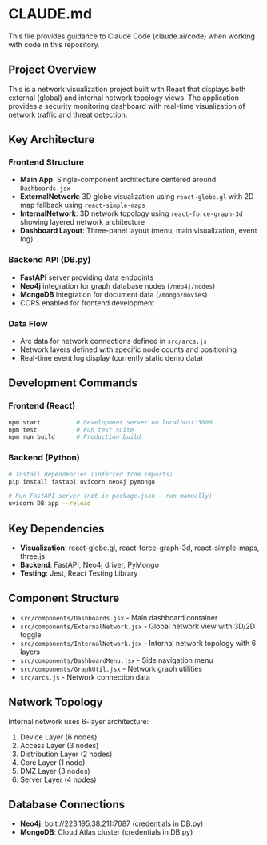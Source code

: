 # CLAUDE.md

This file provides guidance to Claude Code (claude.ai/code) when working with code in this repository.

## Project Overview

This is a network visualization project built with React that displays both external (global) and internal network topology views. The application provides a security monitoring dashboard with real-time visualization of network traffic and threat detection.

## Key Architecture

### Frontend Structure
- **Main App**: Single-component architecture centered around `Dashboards.jsx`
- **ExternalNetwork**: 3D globe visualization using `react-globe.gl` with 2D map fallback using `react-simple-maps`
- **InternalNetwork**: 3D network topology using `react-force-graph-3d` showing layered network architecture
- **Dashboard Layout**: Three-panel layout (menu, main visualization, event log)

### Backend API (DB.py)
- **FastAPI** server providing data endpoints
- **Neo4j** integration for graph database nodes (`/neo4j/nodes`)  
- **MongoDB** integration for document data (`/mongo/movies`)
- CORS enabled for frontend development

### Data Flow
- Arc data for network connections defined in `src/arcs.js`
- Network layers defined with specific node counts and positioning
- Real-time event log display (currently static demo data)

## Development Commands

### Frontend (React)
```bash
npm start          # Development server on localhost:3000
npm test           # Run test suite
npm run build      # Production build
```

### Backend (Python)
```bash
# Install dependencies (inferred from imports)
pip install fastapi uvicorn neo4j pymongo

# Run FastAPI server (not in package.json - run manually)
uvicorn DB:app --reload
```

## Key Dependencies
- **Visualization**: react-globe.gl, react-force-graph-3d, react-simple-maps, three.js
- **Backend**: FastAPI, Neo4j driver, PyMongo
- **Testing**: Jest, React Testing Library

## Component Structure
- `src/components/Dashboards.jsx` - Main dashboard container
- `src/components/ExternalNetwork.jsx` - Global network view with 3D/2D toggle
- `src/components/InternalNetwork.jsx` - Internal network topology with 6 layers
- `src/components/DashboardMenu.jsx` - Side navigation menu
- `src/components/GraphUtil.jsx` - Network graph utilities
- `src/arcs.js` - Network connection data

## Network Topology
Internal network uses 6-layer architecture:
1. Device Layer (6 nodes)
2. Access Layer (3 nodes) 
3. Distribution Layer (2 nodes)
4. Core Layer (1 node)
5. DMZ Layer (3 nodes)
6. Server Layer (4 nodes)

## Database Connections
- **Neo4j**: bolt://223.195.38.211:7687 (credentials in DB.py)
- **MongoDB**: Cloud Atlas cluster (credentials in DB.py)